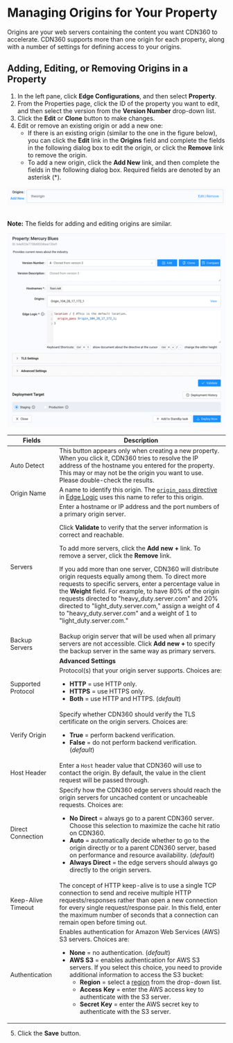 
# Managing Origins for Your Property

Origins are your web servers containing the content you want CDN360 to accelerate. CDN360 supports more than one origin for each property, along with a number of settings for defining access to your origins.

## Adding, Editing, or Removing Origins in a Property

1. In the left pane, click **Edge Configurations**, and then select **Property**.
2. From the Properties page, click the ID of the property you want to edit, and then select the version from the **Version Number** drop-down list. 
3. Click the **Edit** or **Clone** button to make changes.
4. Edit or remove an existing origin or add a new one:
   - If there is an existing origin (similar to the one in the figure below), you can click the <strong>Edit</strong> link in the <strong>Origins</strong> field and complete the fields in the following dialog box to edit the origin, or click the <strong>Remove</strong> link to remove the origin. 
   - To add a new origin, click the <strong>Add New</strong> link, and then complete the fields in the following dialog box. Required fields are denoted by an asterisk (*).

<p align="center"><img src="/docs/resources/images/edge-configurations/property-origins.png" width="700"></p>

<p><br><strong>Note:</strong> The fields for adding and editing origins are similar.</p>

<p align="center"><img src="/docs/resources/images/edge-configurations/property-add-origin.png" alt="Upload Certificate Version" width="700"></p>

| **Fields**             | **Description**                                       |
| ---------------------- | ----------------------------------------------------- |
| Auto Detect            | This button appears only when creating a new property. When you click it, CDN360 tries to resolve the IP address of the hostname you entered for the property. This may or may not be the origin you want to use. Please double-check the results.|
| Origin Name            | A name to identify this origin. The [`origin_pass` directive](</docs/edge-logic/supported-directives.md#origin_pass>) in [Edge Logic](</docs/edge-logic/intro.md>) uses this name to refer to this origin.|
| Servers                | Enter a hostname or IP address and the port numbers of a primary origin server.<p></p><p>Click **Validate** to verify that the server information is correct and reachable.</p><p>To add more servers, click the **Add new +** link. To remove a server, click the **Remove** link.</p><p>If you add more than one server, CDN360 will distribute origin requests equally among them. To direct more requests to specific servers, enter a percentage value in the **Weight** field. For example, to have 80% of the origin requests directed to "heavy_duty.server.com" and 20% directed to "light_duty.server.com," assign a weight of 4 to "heavy_duty.server.com" and a weight of 1 to "light_duty.server.com."</p>|
| Backup Servers         | Backup origin server that will be used when all primary servers are not accessible. Click **Add new +** to specify the backup server in the same way as primary servers.|
|| **Advanced Settings**                                                         |
| Supported Protocol   | Protocol(s) that your origin server supports. Choices are: <ul><li><strong>HTTP</strong> = use HTTP only.<li><strong>HTTPS</strong> = use HTTPS only.<li><strong>Both</strong> = use HTTP and HTTPS. (*default*)</ul>|
| Verify Origin         | Specify whether CDN360 should verify the TLS certificate on the origin servers. Choices are:<ul><li><strong>True</strong> = perform backend verification.<li><strong>False</strong> = do not perform backend verification. (*default*)</ul>|
| Host Header           | Enter a `Host` header value that CDN360 will use to contact the origin. By default, the value in the client request will be passed through.|
| Direct Connection     | Specify how the CDN360 edge servers should reach the origin servers for uncached content or uncacheable requests. Choices are:<ul><li><strong>No Direct</strong> = always go to a parent CDN360 server. Choose this selection to maximize the cache hit ratio on CDN360.<li><strong>Auto</strong> = automatically decide whether to go to the origin directly or to a parent CDN360 server, based on performance and resource availability. (*default*)<li><strong>Always Direct</strong> = the edge servers should always go directly to the origin servers.</ul>|
| Keep-Alive Timeout     | The concept of HTTP keep-alive is to use a single TCP connection to send and receive multiple HTTP requests/responses rather than open a new connection for every single request/response pair. In this field, enter the maximum number of seconds that a connection can remain open before timing out.|
| Authentication        | Enables authentication for Amazon Web Services (AWS) S3 servers. Choices are:<ul><li><strong>None</strong> = no authentication. (*default*) <br><li><strong>AWS S3</strong> = enables authentication for AWS S3 servers. If you select this choice, you need to provide additional information to access the S3 bucket:<ul><li><strong>Region</strong> = select a [region](<https://docs.aws.amazon.com/AWSEC2/latest/UserGuide/using-regions-availability-zones.html#concepts-available-regions>) from the drop-down list.<li><strong>Access Key</strong> = enter the AWS access key to authenticate with the S3 server.<li><strong>Secret Key</strong> = enter the AWS secret key to authenticate with the S3 server.</ul>|

5. Click the **Save** button.
